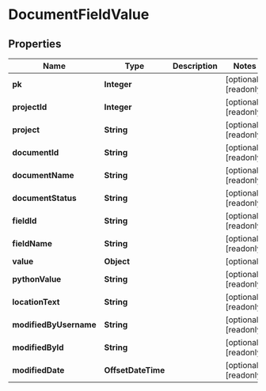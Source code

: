 

# DocumentFieldValue


## Properties

| Name | Type | Description | Notes |
|------------ | ------------- | ------------- | -------------|
|**pk** | **Integer** |  |  [optional] [readonly] |
|**projectId** | **Integer** |  |  [optional] [readonly] |
|**project** | **String** |  |  [optional] [readonly] |
|**documentId** | **String** |  |  [optional] [readonly] |
|**documentName** | **String** |  |  [optional] [readonly] |
|**documentStatus** | **String** |  |  [optional] [readonly] |
|**fieldId** | **String** |  |  [optional] [readonly] |
|**fieldName** | **String** |  |  [optional] [readonly] |
|**value** | **Object** |  |  [optional] |
|**pythonValue** | **String** |  |  [optional] [readonly] |
|**locationText** | **String** |  |  [optional] [readonly] |
|**modifiedByUsername** | **String** |  |  [optional] [readonly] |
|**modifiedById** | **String** |  |  [optional] [readonly] |
|**modifiedDate** | **OffsetDateTime** |  |  [optional] [readonly] |



